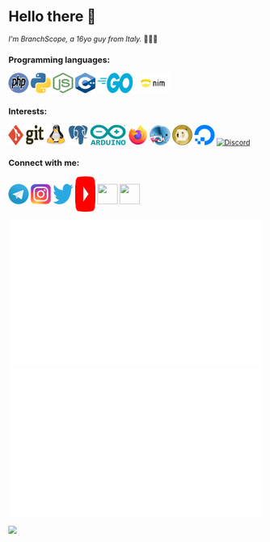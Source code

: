 # Hello there 👋 

*I'm BranchScope, a 16yo guy from Italy.* 👨🏻‍💻
 
### Programming languages:
<p align="left">
  <a href="https://github.com/topics/php" target="blank"><img title="PHP" alt="PHP" src="assets/php.svg" alt="PHP" width="40" height="40"/></a>
  <a href="https://github.com/topics/python" target="blank"><img title="Python" alt="Python" src="assets/python.svg" alt="Python" width="40" height="40"/></a>
  <a href="https://github.com/topics/nodejs" target="blank"><img title="Node.js" alt="Node.js" src="assets/nodejs.svg" alt="Node.js" width="40" height="40"/></a>
  <a href="https://github.com/topics/cpp" target="blank"><img title="C++" alt="C++" src="assets/cpp.svg" alt="C++" width="40" height="40" /></a>
  <a href="https://github.com/topics/go" target="blank"><img title="Go" alt="Go" src="assets/go.svg" width="70" height="40" /></a>
  <a href="https://github.com/topics/nim" target="blank"><img title="Nim" alt="Nim" src="assets/nim.svg" width="70" height="40" /></a>
</p>

### Interests:
<p align="left">
  <a href="https://github.com/topics/git" target="blank"><img title="Git" alt="Git" src="assets/git.svg" width="70" height="40" /></a>
  <a href="https://github.com/topics/linux" target="blank"><img title="Linux" alt="Linux" src="assets/linux.svg" width="40" height="40" /></a>
  <a href="https://github.com/topics/postgresql" target="blank"><img title="PostgreSQL" alt="PostgreSQL" src="assets/postgresql.svg" width="40" height="40" /></a>
  <a href="https://github.com/topics/arduino" target="blank"><img title="Arduino" alt="Arduino" src="assets/arduino.svg" width="70" height="40" /></a>
  <a href="https://mozilla.org/firefox" target="blank"><img title="Firefox" alt="Firefox" src="assets/firefox.svg" width="40" height="40" /></a>
  <a href="https://amphp.org" target="blank"><img title="AmPHP" alt="AmPHP" src="assets/amphp.svg" width="40" height="40" /></a>
  <a href="https://dogecoin.com/" target="blank"><img title="DogeCoin" alt="DogeCoin" src="assets/dogecoin.svg" width="40" height="40" /></a>
  <a href="https://digitalocean.com" target="blank"><img title="DigitalOcean" alt="DigitalOcean" src="assets/digitalocean.svg" width="40" height="40" /></a>
  <a href="https://discord.com" target="blank"><img title="Discord" alt="Discord" src="assets/discord.svg" width="40" height="40" /></a>
</p>

### Connect with me:
<p align="left">
  <a href="https://t.me/BranchScope" target="blank"><img align="center" src="assets/telegram.svg" height="40" width="40" /></a>
  <a href="https://instagram.com/BranchScope" target="blank"><img align="center" src="assets/instagram.svg" height="40" width="40" /></a>
  <a href="https://twitter.com/BranchScope" target="blank"><img align="center" src="assets/twitter.svg" height="40" width="40" /></a>
  <a href="https://www.youtube.com/channel/UCnsu1xVwDu3zTOWiW1egopw" target="blank"><img align="center" src="assets/youtube.svg" height="70" width="40" /></a>
  <a href="https://stackoverflow.com/users/14426239/branchscope?tab=profile" target="blank"><img align="center" src="assets/stackoverflow.svg" height="40" width="40" /></a>
  <a href="https://reddit.com/user/BranchScope" target="blank"><img align="center" src="assets/reddit.svg" height="40" width="40" /></a>
</p>

![](https://github.com/BranchScope/github-stats/blob/master/generated/overview.svg)
![](https://github.com/BranchScope/github-stats/blob/master/generated/languages.svg)

![](https://komarev.com/ghpvc/?username=branchscope)
